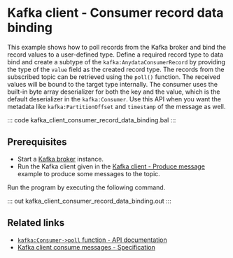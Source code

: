 # Kafka client - Consumer record data binding

This example shows how to poll records from the Kafka broker and bind the record values to a user-defined type. Define a required record type to data bind and create a subtype of the `kafka:AnydataConsumerRecord` by providing the type of the `value` field as the created record type. The records from the subscribed topic can be retrieved using the `poll()` function. The received values will be bound to the target type internally. The consumer uses the built-in byte array deserializer for both the key and the value, which is the default deserializer in the `kafka:Consumer`. Use this API when you want the metadata like `kafka:PartitionOffset` and `timestamp` of the message as well.

::: code kafka_client_consumer_record_data_binding.bal :::

## Prerequisites
- Start a [Kafka broker](https://kafka.apache.org/quickstart) instance.
- Run the Kafka client given in the [Kafka client - Produce message](/learn/by-example/kafka-client-produce-message) example to produce some messages to the topic. 

Run the program by executing the following command.

::: out kafka_client_consumer_record_data_binding.out :::

## Related links
- [`kafka:Consumer->poll` function - API documentation](https://lib.ballerina.io/ballerinax/kafka/latest/clients/Consumer#poll)
- [Kafka client consume messages - Specification](https://github.com/ballerina-platform/module-ballerinax-kafka/blob/master/docs/spec/spec.md#422-consume-messages)
